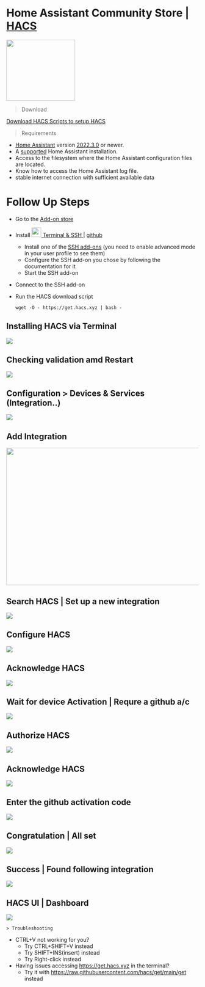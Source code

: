 # Home Assistant Community Store | <a href="https://hacs.xyz/">HACS</a>
<img src="https://assets.hacs.xyz/logo.svg" width="180px" height="160px"/>

> Download 

  <a href="https://github.com/hacs/get">Download HACS Scripts to setup HACS</a>

> Requirements

  * <a href="https://www.home-assistant.io/">Home Assistant</a> version <a href="https://my.home-assistant.io/redirect/info">2022.3.0</a> or newer.
  * A <a href="https://github.com/home-assistant/architecture/blob/master/adr/0012-define-supported-installation-method.md">supported</a> Home Assistant installation.
  * Access to the filesystem where the Home Assistant configuration files are located.
  * Know how to access the Home Assistant log file.
  * stable internet connection with sufficient available data

# Follow Up Steps

  * Go to the <a href="https://my.home-assistant.io/redirect/supervisor_store/">Add-on store</a>
  * Install <a href="http://homeassistant.local:8123/hassio/addon/core_ssh/info"><img src="https://github.com/home-assistant/addons/blob/master/ssh/icon.png" width="25px" height="25px"/> Terminal & SSH </a> | <a href="https://github.com/home-assistant/hassio-addons/tree/master/ssh">github</a>
    * Install one of the <a href="">SSH add-ons</a> (you need to enable advanced mode in your user profile to see them) 
    * Configure the SSH add-on you chose by following the documentation for it
    * Start the SSH add-on
  * Connect to the SSH add-on
  * Run the HACS download script

        wget -O - https://get.hacs.xyz | bash -
## Installing HACS via Terminal
<img src="https://github.com/SanjeevStephan/HomeAssistantOnPi/blob/main/samples_images/hacs_setup/01-installing-on-terminal.png" /> <br/>

## Checking validation amd Restart
<img src="https://github.com/SanjeevStephan/HomeAssistantOnPi/blob/main/samples_images/hacs_setup/02-checking-validation-and-restart.png"/> <br/>

## Configuration > Devices & Services (Integration..)
<img src="https://github.com/SanjeevStephan/HomeAssistantOnPi/blob/main/samples_images/hacs_setup/03-configuration-integrations.png"/> <br/>

## Add Integration
<img src="https://github.com/SanjeevStephan/HomeAssistantOnPi/blob/main/samples_images/hacs_setup/04-add-integration.png" width="720px" height="360px" /> <br/>

## Search HACS | Set up a new integration
<img src="https://github.com/SanjeevStephan/HomeAssistantOnPi/blob/main/samples_images/hacs_setup/05-set-up-a-new-integration.png"/> <br/>

## Configure HACS
<img src="https://github.com/SanjeevStephan/HomeAssistantOnPi/blob/main/samples_images/hacs_setup/06-configure-hacs.png"/> <br/>

## Acknowledge HACS 
<img src="https://github.com/SanjeevStephan/HomeAssistantOnPi/blob/main/samples_images/hacs_setup/07-acknowledge-hacs.png"/> <br/>

## Wait for device Activation | Requre a github a/c 
<img src="https://github.com/SanjeevStephan/HomeAssistantOnPi/blob/main/samples_images/hacs_setup/08-wait-for-device-activation-require-a-github-account.png"/> <br/>

## Authorize HACS
<img src="https://github.com/SanjeevStephan/HomeAssistantOnPi/blob/main/samples_images/hacs_setup/09-authorize-hacs.png"/> <br/>

## Acknowledge HACS 
<img src="https://github.com/SanjeevStephan/HomeAssistantOnPi/blob/main/samples_images/hacs_setup/07-acknowledge-hacs.png"/> <br/>

## Enter the github activation code
<img src="https://github.com/SanjeevStephan/HomeAssistantOnPi/blob/main/samples_images/hacs_setup/10-enter-the-github-activation-code.png"/> <br/>

## Congratulation | All set 
<img src="https://github.com/SanjeevStephan/HomeAssistantOnPi/blob/main/samples_images/hacs_setup/11-congrats-all-set.png"/> <br/>

## Success | Found following integration
<img src="https://github.com/SanjeevStephan/HomeAssistantOnPi/blob/main/samples_images/hacs_setup/12-success-found-the-devices.png"/> <br/>

## HACS UI | Dashboard 
<img src="https://github.com/SanjeevStephan/HomeAssistantOnPi/blob/main/samples_images/hacs_setup/13-hacs-ui.png"/> <br/>

    > Troubleshooting

  * CTRL+V not working for you?
    * Try CTRL+SHIFT+V instead
    * Try SHIFT+INS(insert) instead
    * Try Right-click instead
  * Having issues accessing https://get.hacs.xyz in the terminal?
    * Try it with https://raw.githubusercontent.com/hacs/get/main/get instead

